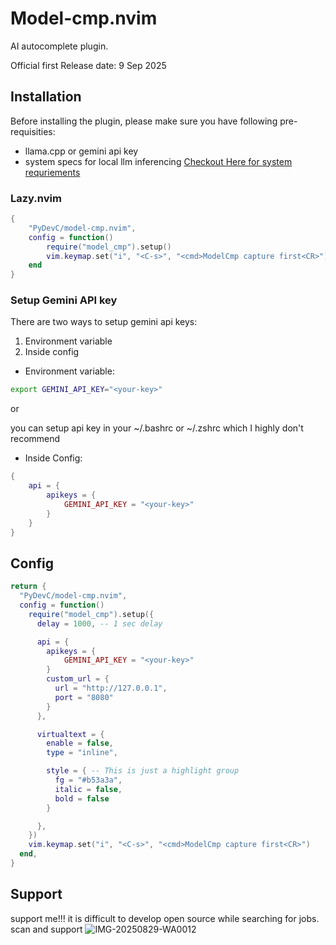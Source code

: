 # Model-cmp.nvim

AI autocomplete plugin.

Official first Release date: 9 Sep 2025

## Installation

Before installing the plugin, please make sure you have following pre-requisities:
- llama.cpp or gemini api key
- system specs for local llm inferencing [Checkout Here for system requriements]()

### Lazy.nvim

```lua
{
    "PyDevC/model-cmp.nvim",
    config = function()
        require("model_cmp").setup()
        vim.keymap.set("i", "<C-s>", "<cmd>ModelCmp capture first<CR>")
    end
}
```

### Setup Gemini API key

There are two ways to setup gemini api keys:
1. Environment variable
2. Inside config

- Environment variable: 
```bash
export GEMINI_API_KEY="<your-key>"
```

 or

you can setup api key in your ~/.bashrc or ~/.zshrc which I highly don't recommend

- Inside Config:

```lua
{
    api = {
        apikeys = {
            GEMINI_API_KEY = "<your-key>"
        }
    }
}
```

## Config

```lua
return {
  "PyDevC/model-cmp.nvim",
  config = function()
    require("model_cmp").setup({
      delay = 1000, -- 1 sec delay

      api = {
        apikeys = {
            GEMINI_API_KEY = "<your-key>"
        }
        custom_url = {
          url = "http://127.0.0.1",
          port = "8080"
        }
      },

      virtualtext = {
        enable = false,
        type = "inline",

        style = { -- This is just a highlight group
          fg = "#b53a3a",
          italic = false,
          bold = false
        }

      },
    })
    vim.keymap.set("i", "<C-s>", "<cmd>ModelCmp capture first<CR>")
  end,
}
```

## Support

support me!!! it is difficult to develop open source while searching for jobs. scan and support
![IMG-20250829-WA0012](https://github.com/user-attachments/assets/e86526b6-6819-4ae5-a3b7-6698af3f03ee)
